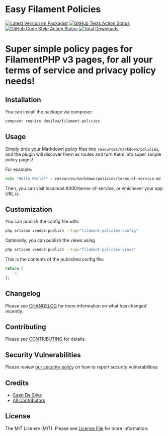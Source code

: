 # Easy Filament Policies

[![Latest Version on Packagist](https://img.shields.io/packagist/v/desilva/filament-policies.svg?style=flat-square)](https://packagist.org/packages/desilva/filament-policies)
[![GitHub Tests Action Status](https://img.shields.io/github/actions/workflow/status/caendesilva/filament-policies/run-tests.yml?branch=3.x&label=tests&style=flat-square)](https://github.com/caendesilva/filament-policies/actions?query=workflow%3Arun-tests+branch%3A3.x)
[![GitHub Code Style Action Status](https://img.shields.io/github/actions/workflow/status/caendesilva/filament-policies/Fix+PHP+Code+Styling.yml?branch=3.x&label=code%20style&style=flat-square)](https://github.com/caendesilva/filament-policies/actions?query=workflow%3A"Fix+PHP+Code+Styling"+branch%3A3.x)
[![Total Downloads](https://img.shields.io/packagist/dt/desilva/filament-policies.svg?style=flat-square)](https://packagist.org/packages/desilva/filament-policies)

# Super simple policy pages for FilamentPHP v3 pages, for all your terms of service and privacy policy needs!

## Installation

You can install the package via composer:

```bash
composer require desilva/filament-policies
```

## Usage

Simply drop your Markdown policy files into `resources/markdown/policies`,
and the plugin will discover them as routes and turn them into super simple policy pages!

For example:

```bash
echo "Hello World!" > resources/markdown/policies/terms-of-service.md
```

Then, you can visit localhost:8000/terms-of-service, or whichever your app URL is.

## Customization

You can publish the config file with:

```bash
php artisan vendor:publish --tag="filament-policies-config"
```

Optionally, you can publish the views using

```bash
php artisan vendor:publish --tag="filament-policies-views"
```

This is the contents of the published config file:

```php
return [
    //
];
```

## Changelog

Please see [CHANGELOG](CHANGELOG.md) for more information on what has changed recently.

## Contributing

Please see [CONTRIBUTING](.github/CONTRIBUTING.md) for details.

## Security Vulnerabilities

Please review [our security policy](../../security/policy) on how to report security vulnerabilities.

## Credits

- [Caen De Silva](https://github.com/desilva)
- [All Contributors](../../contributors)

## License

The MIT License (MIT). Please see [License File](LICENSE.md) for more information.
